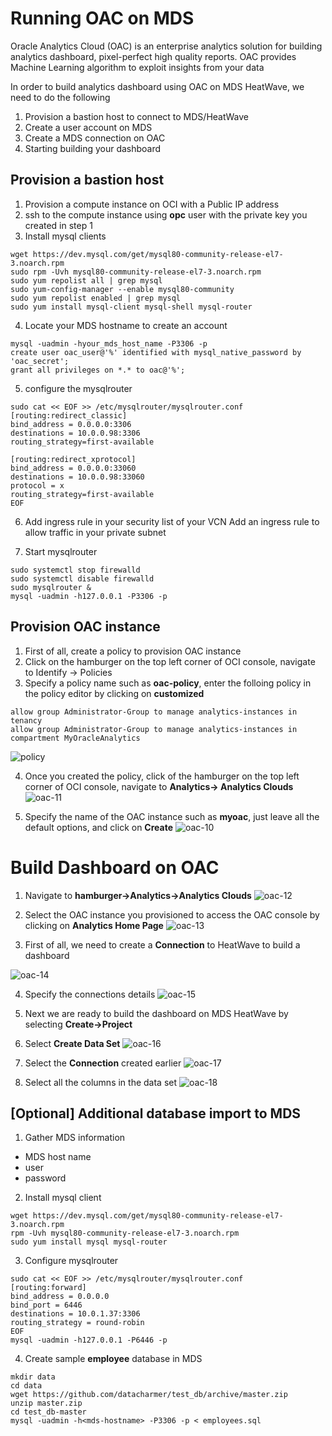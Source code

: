 # Running OAC on MDS
Oracle Analytics Cloud (OAC) is an enterprise analytics solution for building analytics dashboard, pixel-perfect high quality reports. OAC provides Machine Learning algorithm to exploit insights from your data

In order to build analytics dashboard using OAC on MDS HeatWave, we need to do the following
1. Provision a bastion host to connect to MDS/HeatWave
2. Create a user account on MDS
3. Create a MDS connection on OAC
4. Starting building your dashboard

## Provision a bastion host
1. Provision a compute instance on OCI with a Public IP address
2. ssh to the compute instance using **opc** user with the private key you created in step 1
3. Install mysql clients
```
wget https://dev.mysql.com/get/mysql80-community-release-el7-3.noarch.rpm
sudo rpm -Uvh mysql80-community-release-el7-3.noarch.rpm
sudo yum repolist all | grep mysql
sudo yum-config-manager --enable mysql80-community
sudo yum repolist enabled | grep mysql
sudo yum install mysql-client mysql-shell mysql-router
```

4. Locate your MDS hostname to create an account
```
mysql -uadmin -hyour_mds_host_name -P3306 -p
create user oac_user@'%' identified with mysql_native_password by 'oac_secret';
grant all privileges on *.* to oac@'%';
```

5. configure the mysqlrouter
```
sudo cat << EOF >> /etc/mysqlrouter/mysqlrouter.conf 
[routing:redirect_classic]
bind_address = 0.0.0.0:3306
destinations = 10.0.0.98:3306
routing_strategy=first-available

[routing:redirect_xprotocol]
bind_address = 0.0.0.0:33060
destinations = 10.0.0.98:33060
protocol = x
routing_strategy=first-available
EOF
```

6. Add ingress rule in your security list of your VCN
Add an ingress rule to allow traffic in your private subnet

7. Start mysqlrouter
```
sudo systemctl stop firewalld
sudo systemctl disable firewalld
sudo mysqlrouter &
mysql -uadmin -h127.0.0.1 -P3306 -p
```

## Provision OAC instance

1. First of all, create a policy to provision OAC instance
2. Click on the hamburger on the top left corner of OCI console, navigate to Identify -> Policies
3. Specify a policy name such as **oac-policy**, enter the folloing policy in the policy editor by clicking on **customized**
```
allow group Administrator-Group to manage analytics-instances in tenancy
allow group Administrator-Group to manage analytics-instances in compartment MyOracleAnalytics
```

![policy](img/policy.png)

4. Once you created the policy, click of the hamburger on the top left corner of OCI console, navigate to **Analytics-> Analytics Clouds**
![oac-11](img/oac-11.png)

5. Specify the name of the OAC instance such as **myoac**, just leave all the default options, and click on **Create**
![oac-10](img/oac-10.png)

# Build Dashboard on OAC

1. Navigate to **hamburger->Analytics->Analytics Clouds**
![oac-12](img/oac-12.png)

2. Select the OAC instance you provisioned to access the OAC console by clicking on **Analytics Home Page** 
![oac-13](img/oac-13.png)

3. First of all, we need to create a **Connection** to HeatWave to build a dashboard

![oac-14](img/oac-14.png)

4. Specify the connections details
![oac-15](img/oac-15.png)

5. Next we are ready to build the dashboard on MDS HeatWave by selecting **Create->Project**


5. Select **Create Data Set**
![oac-16](img/oac-16.png)

6. Select the **Connection** created earlier
![oac-17](img/oac-17.png)

7. Select all the columns in the data set
![oac-18](img/oac-18.png)


## [Optional] Additional database import to MDS

1. Gather MDS information
* MDS host name
* user
* password

2. Install mysql client
```
wget https://dev.mysql.com/get/mysql80-community-release-el7-3.noarch.rpm
rpm -Uvh mysql80-community-release-el7-3.noarch.rpm
sudo yum install mysql mysql-router 
```
3. Configure mysqlrouter
```
sudo cat << EOF >> /etc/mysqlrouter/mysqlrouter.conf
[routing:forward]
bind_address = 0.0.0.0
bind_port = 6446
destinations = 10.0.1.37:3306
routing_strategy = round-robin
EOF
mysql -uadmin -h127.0.0.1 -P6446 -p
```

4. Create sample **employee** database in MDS
```
mkdir data
cd data
wget https://github.com/datacharmer/test_db/archive/master.zip
unzip master.zip
cd test_db-master
mysql -uadmin -h<mds-hostname> -P3306 -p < employees.sql
```

